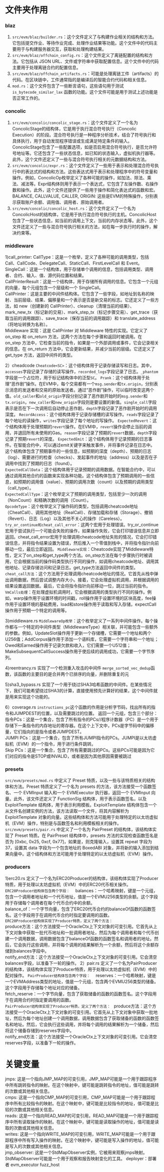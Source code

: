 # 文件夹作用
### blaz
1. `src/evm/blaz/builder.rs`：这个文件定义了与构建作业相关的结构和方法。它包括提交作业、等待作业完成、处理作业结果等功能。这个文件中的代码主要用于与构建服务器交互，获取和处理构建结果。
2. `src/evm/blaz/offchain_config.rs`：这个文件定义了离链配置的结构和方法。它包括从 JSON URL、文件或字符串中获取配置信息。这个文件中的代码主要用于处理离链合约的配置信息。
3. `src/evm/blaz/offchain_artifacts.rs`：可能是处理离链工件（artifacts）的代码。在区块链中，工件通常指的是编译后的智能合约代码和相关信息。
4. `mod.rs`：这个文件包含了一些断言语句，这些语句用于测试 `is_bytecode_similar_lax` 函数的功能。这个文件可能是用于测试上述功能是否正常工作的。


### concolic
1. `src/evm/concolic/concolic_stage.rs`：这个文件定义了一个名为ConcolicStage的结构体，它是用于执行混合符号执行（Concolic Execution）的阶段。混合符号执行是一种程序分析技术，结合了符号执行和具体执行，用于自动发现程序错误或生成满足特定条件的输入。ConcolicStage包含了一些配置选项，如是否启用混合符号执行，是否允许符号地址等。它还包含了一些状态信息，如已知的状态输入，虚拟机执行器等。此外，这个文件还定义了一些与混合符号执行相关的元数据结构和方法。  
2. `src/evm/concolic/expr.rs`：这个文件定义了一些用于表示和处理混合符号执行中的表达式的结构和方法。这些表达式用于表示和处理程序中的符号变量和操作。例如，ConcolicOp枚举定义了各种可能的操作，如加法、除法、乘法、减法等。Expr结构体则用于表示一个表达式，它包含了左操作数、右操作数和操作。此外，这个文件还提供了一些用于操作和简化表达式的函数和宏。  
   BALANCE, CALLVALUE, CALLER, ORIGIN: 这些是EVM的特殊操作，分别表示获取账户余额、调用值、调用者、原始调用者。
3. `src/evm/concolic/concolic_host.rs`：这个文件定义了一个名为ConcolicHost的结构体，它是用于执行混合符号执行的主机。ConcolicHost包含了一些状态信息，如当前的调用上下文，当前的内存状态等。此外，这个文件还定义了一些与混合符号执行相关的方法，如在每一步执行时的操作，解决约束等。 


### middleware

1)call_printer:
CallType：这是一个枚举，定义了各种可能的调用类型，包括 Call、CallCode、DelegateCall、StaticCall、FirstLevelCall 和 Event。  
SingleCall：这是一个结构体，用于存储单个调用的信息，包括调用类型、调用者、合约、输入、值、源代码位置和结果。  
CallPrinterResult：这是一个结构体，用于存储所有调用的信息。它包含一个元组的向量，每个元组包含一个层级和一个 SingleCall。  
CallPrinter：这是主要的中间件结构体。它包含了一些字段，如地址到名称的映射、当前层级、结果、偏移量和一个表示是否是新交易的标志。它还定义了一些方法，如 new（创建新的 CallPrinter）、cleanup（清理当前的结果）、mark_new_tx（标记新的交易）、mark_step_tx（标记步骤交易）、get_trace（获取当前的调用跟踪）、save_trace（保存当前的调用跟踪）和 translate_address（将地址转换为名称）。  
Middleware 实现：这是 CallPrinter 对 Middleware 特性的实现。它定义了 on_step 和 on_return 方法，这两个方法在每个步骤和返回时被调用。在 on_step 方法中，它检查当前的指令，如果是一个外部调用或事件，它会记录相关的信息。在 on_return 方法中，它会更新结果，并减少当前的层级。它还定义了 get_type 方法，返回中间件的类型。

2）cheadcode
`Cheatcode<SC>`：这个结构体用于记录存储读写和日志。其中，`accesses`字段记录了存储的读写操作，`recorded_logs`字段记录了日志。`_phantom`字段是一个占位符，用于标记结构体中的泛型`SC`。
`Prank`：这个结构体用于处理“恶作剧”操作。在EVM中，每个交易都有一个`msg.sender`和`tx.origin`，分别表示消息的发送者和交易的原始发送者。通过“恶作剧”操作，可以临时改变这两个值。`old_caller`和`old_origin`字段分别记录了恶作剧开始时的`msg.sender`和`tx.origin`，`new_caller`和`new_origin`字段则是要设置的新值。`single_call`字段表示是否在下一次调用后自动停止恶作剧，`depth`字段记录了恶作剧开始时的调用深度。
`RecordAccess`：这个结构体用于记录存储槽的读写操作。`reads`字段记录了每个地址的读操作，`writes`字段记录了每个地址的写操作。
`ExpectedRevert`：这个结构体用于处理预期的`revert`操作。在EVM中，`revert`操作会停止当前的调用，并退回所有未使用的Gas。`reason`字段记录了预期的`revert`数据，`depth`字段记录了预期`revert`的深度。
`ExpectedEmit`：这个结构体用于记录预期的日志事件。在智能合约中，可以通过emit关键字来触发事件，并将事件记录在日志中。这个结构体包含了预期事件的一些信息，如预期的深度（depth）、预期的日志（log）、需要进行的检查（checks）、发起事件的地址（address）以及是否在子调用中找到了预期的日志（found）。  
`ExpectedCallData`：这个结构体用于记录预期的调用数据。在智能合约中，可以通过调用其他合约的函数来实现各种功能。这个结构体包含了预期调用的一些信息，如预期的调用值（value）、预期的调用次数（count）以及预期的调用类型（call_type）。  
`ExpectedCallType`：这个枚举定义了预期的调用类型，包括至少一次的调用（NonCount）和精确次数的调用（Count）。  
`OpcodeType`：这个枚举定义了操作码的类型，包括调用cheatcode地址（CheatCall）、调用其他地址（RealCall）、存储加载和存储（Storage）、撤销（Revert）、日志（Log）以及其他不关心的操作（Careless）。  
`try_or_continue和cheat_call_error`：这两个宏用于处理错误。try_or_continue宏用于尝试执行一个可能会失败的操作，如果操作失败，它会打印错误信息并立即返回。cheat_call_error宏用于处理调用cheatcode地址失败的情况，它会打印错误信息，并将指令结果设置为错误，然后推入一个零值到栈中，并将指令指针向前移动一位，最后立即返回。
`Middleware实现`：Cheatcode实现了Middleware特性，定义了on_step和get_type两个方法。on_step方法在每个步骤执行时被调用，它会根据当前的操作码类型执行不同的操作，如调用cheatcode地址、调用其他地址、记录存储访问和记录日志。get_type方法返回中间件的类型。  
`cheat_call方法`：这个方法用于处理调用cheatcode地址的情况。它首先从栈中弹出调用数据，然后尝试调整内存大小。接着，它会处理虚拟机调用，并根据调用的结果设置返回数据。最后，它会将指令指针向前移动一位，跳过当前的指令。  
`VmCalls处理`：在处理虚拟机调用时，它会根据调用的类型执行不同的操作。例如，warp操作用于设置环境的时间戳，roll操作用于设置环境的区块高度，fee操作用于设置环境的基础费用，load和store操作用于读取和写入存储，expectCall操作用于预期一个特定的调用等。


3)middleware.rs
`MiddlewareOp枚举`：这个枚举定义了一系列中间件操作。每个操作都与一个特定的中间件类型（MiddlewareType）相关联，并可能包含一些额外的参数。例如，UpdateSlot操作用于更新一个存储槽，它需要一个地址和两个U256值；AddCorpus操作用于添加一个语料库，它需要一个字符串和一个地址；Owed和Earned操作用于记录欠款和收入，它们需要一个U512值；MakeSubsequentCallSuccess操作用于使后续的调用成功，它需要一个字节序列。

4)reentrancy.rs
实现了一个检测重入攻击的中间件
`merge_sorted_vec_dedup`函数，该函数的主要目的是合并两个已排序的向量，并删除重复的元

5)sha3_bypass.rs
实现了一个用于绕过SHA3哈希函数的中间件。在某些情况下，我们可能希望绕过SHA3的计算，直接使用预先计算好的结果，这个中间件就是用来实现这个功能的。


6）coverage.rs
`instructions_pc`这个函数的作用是分析字节码，找出所有的指令和JUMPDEST的位置，以及需要跳过的位置。
返回一个元组，包含三个部分：  
指令PCs：这是一个集合，包含了所有指令的PCs//程序计数器（PC）是一个用于存储下一条指令的内存地址的寄存器。在这个上下文中，PCs是字节码中的偏移量，它们指向的是指令或者JUMPDEST。  
JUMPI PCs：这是一个集合，包含了所有JUMPI指令的PCs。JUMPI是以太坊虚拟机（EVM）的一个指令，用于进行条件跳转。  
Skip PCs：这是一个集合，包含了所有需要跳过的PCs。这些PCs可能是因为它们对应的指令是STOP或INVALID，或者是因为其他原因需要被跳过

### presets
`src/evm/presets/mod.rs` 中定义了 Preset 特质，以及一些与该特质相关的结构体和方法。Preset 特质定义了一个名为 presets 的方法，该方法接受一个函数签名、一个 EVMInput 输入和一个 EVMExecutor 执行器，返回一个 EVMInput 向量。此外，该文件还定义了 FunctionSig 结构体，用于表示函数签名，以及 ExploitTemplate 结构体，用于表示利用模板。ExploitTemplate 结构体包含一个从文件名创建实例的方法，该方法读取一个文件，将其内容解析为 ExploitTemplate 对象的向量。这些结构体和方法可能用于处理特定的以太坊虚拟机（EVM）操作，特别是与函数签名和利用模板相关的操作。
`src/evm/presets/pair.rs` 中定义了一个名为 PairPreset 的结构体，该结构体实现了 Preset 特质。在 PairPreset 结构体中，presets 方法的实现检查函数签名是否为 [0xbc, 0x25, 0xcf, 0x77]，如果是，则克隆输入，设置其 repeat 字段为 37，设置其 data 字段为一个包含地址的 BoxedABI 对象，并将新的输入添加到结果向量中。这个结构体和方法可能用于处理特定的以太坊虚拟机（EVM）操作。  


### producers

1)erc20.rs
定义了一个名为ERC20Producer的结构体，该结构体实现了Producer特质，用于处理以太坊虚拟机（EVM）中的ERC20代币相关操作。  
`ERC20Producer结构体包含两个字段：  `
balances：一个哈希映射，键是一个元组，包含一个调用者地址和一个代币地址，值是一个EVMU256类型的余额。这个字段用于存储每个调用者在每个代币合约中的余额。  
balance_of：一个字节向量，包含了ERC20代币合约的balanceOf函数的函数签名。这个字段用于在调用代币合约时指定要调用的函数。  
`ERC20Producer结构体实现了Producer特质，定义了两个方法：`  
produce方法：这个方法接受一个OracleCtx上下文对象的可变引用。它首先从上下文对象中获取一批代币地址和一批调用者地址，然后为每个调用者和每个代币创建一个调用数据，调用数据包含了balanceOf函数的函数签名和调用者的地址。然后，它会执行这些调用，并将每个调用的结果解析为一个余额，然后将这个余额存储到balances字段中。  
notify_end方法：这个方法接受一个OracleCtx上下文对象的可变引用。它会清空balances字段，以准备下一轮的操作。
2）pair.rs
定义了一个名为PairProducer的结构体，该结构体实现了Producer特质，用于处理以太坊虚拟机（EVM）中的配对操作。 
`PairProducer结构体包含两个字段：  `
reserves：一个哈希映射，键是一个EVMAddress类型的地址，值是一个元组，包含两个EVMU256类型的储备。这个字段用于存储每个地址对应的储备。  
fetch_reserve：一个字节向量，包含了获取储备的函数的函数签名。这个字段用于在调用合约时指定要调用的函数。  
`PairProducer结构体实现了Producer特质，定义了两个方法： ` 
produce方法：这个方法接受一个OracleCtx上下文对象的可变引用。它首先从上下文对象中获取一批地址，然后为每个地址创建一个调用数据，调用数据包含了获取储备的函数的函数签名和地址。然后，它会执行这些调用，并将每个调用的结果解析为一个储备，然后将这个储备存储到reserves字段中。  
notify_end方法：这个方法接受一个OracleCtx上下文对象的可变引用。它会清空reserves字段，以准备下一轮的操作。


# 关键变量
jmps: 这是一个指向JMP_MAP的可变引用，JMP_MAP可能是一个用于跟踪程序中所有跳转指令的映射。在这个映射中，键可能是跳转指令的地址，值可能是跳转的次数或其他相关信息。  
cmps: 这是一个指向CMP_MAP的可变引用，CMP_MAP可能是一个用于跟踪程序中所有比较指令的映射。在这个映射中，键可能是比较指令的地址，值可能是比较的次数或其他相关信息。  
reads: 这是一个指向READ_MAP的可变引用，READ_MAP可能是一个用于跟踪程序中所有读取操作的映射。在这个映射中，键可能是读取操作的地址，值可能是读取的次数或其他相关信息。  
writes: 这是一个指向WRITE_MAP的可变引用，WRITE_MAP可能是一个用于跟踪程序中所有写入操作的映射。在这个映射中，键可能是写入操作的地址，值可能是写入的次数或其他相关信息。  
jmp_observer: 这是一个StdMapObserver实例，它被用来观察jmps映射。StdMapObserver可能是一个用于观察和报告映射变化的工具。
deployer：部署者
evm_executor
fuzz_host